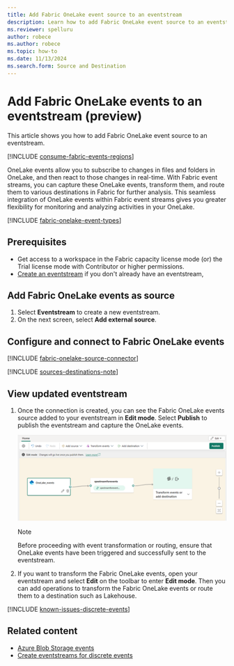 ```yaml
---
title: Add Fabric OneLake event source to an eventstream
description: Learn how to add Fabric OneLake event source to an eventstream.
ms.reviewer: spelluru
author: robece
ms.author: robece
ms.topic: how-to
ms.date: 11/13/2024
ms.search.form: Source and Destination
---
```


# Add Fabric OneLake events to an eventstream (preview)

This article shows you how to add Fabric OneLake event source to an eventstream.

[!INCLUDE [consume-fabric-events-regions](../../real-time-hub/includes/consume-fabric-events-regions.md)]

OneLake events allow you to subscribe to changes in files and folders in OneLake, and then react to those changes in real-time. With Fabric event streams, you can capture these OneLake events, transform them, and route them to various destinations in Fabric for further analysis. This seamless integration of OneLake events within Fabric event streams gives you greater flexibility for monitoring and analyzing activities in your OneLake.

[!INCLUDE [fabric-onelake-event-types](../../real-time-hub/includes/fabric-onelake-event-types.md)]

## Prerequisites

- Get access to a workspace in the Fabric capacity license mode (or) the Trial license mode with Contributor or higher permissions.
- [Create an eventstream](create-manage-an-eventstream.md) if you don't already have an eventstream, 


## Add Fabric OneLake events as source
1. Select **Eventstream** to create a new eventstream. 
1. On the next screen, select **Add external source**.


## Configure and connect to Fabric OneLake events

[!INCLUDE [fabric-onelake-source-connector](includes/fabric-onelake-source-connector.md)]

[!INCLUDE [sources-destinations-note](./includes/sources-destinations-note.md)]

## View updated eventstream

1. Once the connection is created, you can see the Fabric OneLake events source added to your eventstream in **Edit mode**. Select **Publish** to publish the eventstream and capture the OneLake events.

    ![A screenshot of the Fabric OneLake events source added to the eventstream.](media/add-source-fabric-onelake/fabric-onelake-events-edit.png)

    > [!NOTE]
    > Before proceeding with event transformation or routing, ensure that OneLake events have been triggered and successfully sent to the eventstream.

1. If you want to transform the Fabric OneLake events, open your eventstream and select **Edit** on the toolbar to enter **Edit mode**. Then you can add operations to transform the Fabric OneLake events or route them to a destination such as Lakehouse.

[!INCLUDE [known-issues-discrete-events](./includes/known-issues-discrete-events.md)]


## Related content

- [Azure Blob Storage events](add-source-azure-blob-storage.md)
- [Create eventstreams for discrete events](create-eventstreams-discrete-events.md)
